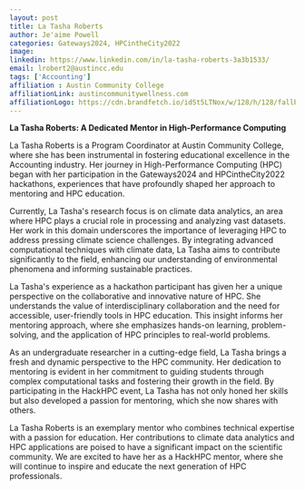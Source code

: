 ```yaml
---
layout: post
title: La Tasha Roberts
author: Je'aime Powell
categories: Gateways2024, HPCintheCity2022
image: 
linkedin: https://www.linkedin.com/in/la-tasha-roberts-3a3b1533/
email: lrobert2@austincc.edu
tags: ['Accounting']
affiliation : Austin Community College 
affiliationLink: austincommunitywellness.com
affiliationLogo: https://cdn.brandfetch.io/idSt5LTNox/w/128/h/128/fallback/lettermark/icon.webp?c=1ax1736898622596bfumLaCV7mTQahOXTh                      
---
```


**La Tasha Roberts: A Dedicated Mentor in High-Performance Computing**
 
 La Tasha Roberts is a Program Coordinator at Austin Community College, where she has been instrumental in fostering educational excellence in the Accounting industry. Her journey in High-Performance Computing (HPC) began with her participation in the Gateways2024 and HPCintheCity2022 hackathons, experiences that have profoundly shaped her approach to mentoring and HPC education.
 
 Currently, La Tasha's research focus is on climate data analytics, an area where HPC plays a crucial role in processing and analyzing vast datasets. Her work in this domain underscores the importance of leveraging HPC to address pressing climate science challenges. By integrating advanced computational techniques with climate data, La Tasha aims to contribute significantly to the field, enhancing our understanding of environmental phenomena and informing sustainable practices.
 
 La Tasha's experience as a hackathon participant has given her a unique perspective on the collaborative and innovative nature of HPC. She understands the value of interdisciplinary collaboration and the need for accessible, user-friendly tools in HPC education. This insight informs her mentoring approach, where she emphasizes hands-on learning, problem-solving, and the application of HPC principles to real-world problems.
 
 As an undergraduate researcher in a cutting-edge field, La Tasha brings a fresh and dynamic perspective to the HPC community. Her dedication to mentoring is evident in her commitment to guiding students through complex computational tasks and fostering their growth in the field. By participating in the HackHPC event, La Tasha has not only honed her skills but also developed a passion for mentoring, which she now shares with others.
 
 La Tasha Roberts is an exemplary mentor who combines technical expertise with a passion for education. Her contributions to climate data analytics and HPC applications are poised to have a significant impact on the scientific community. We are excited to have her as a HackHPC mentor, where she will continue to inspire and educate the next generation of HPC professionals.  
                    
